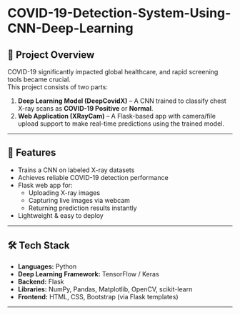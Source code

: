 # COVID-19-Detection-System-Using-CNN-Deep-Learning


## 📌 Project Overview
COVID-19 significantly impacted global healthcare, and rapid screening tools became crucial.  
This project consists of two parts:
1. **Deep Learning Model (DeepCovidX)** – A CNN trained to classify chest X-ray scans as **COVID-19 Positive** or **Normal**.  
2. **Web Application (XRayCam)** – A Flask-based app with camera/file upload support to make real-time predictions using the trained model.

---

## 🚀 Features
- Trains a CNN on labeled X-ray datasets
- Achieves reliable COVID-19 detection performance
- Flask web app for:
  - Uploading X-ray images  
  - Capturing live images via webcam  
  - Returning prediction results instantly
- Lightweight & easy to deploy

---

## 🛠️ Tech Stack
- **Languages:** Python  
- **Deep Learning Framework:** TensorFlow / Keras  
- **Backend:** Flask  
- **Libraries:** NumPy, Pandas, Matplotlib, OpenCV, scikit-learn  
- **Frontend:** HTML, CSS, Bootstrap (via Flask templates)

---
